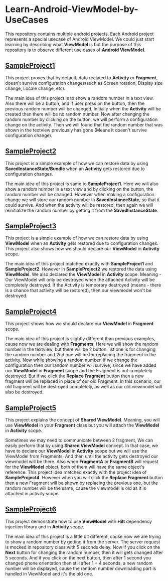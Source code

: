 # Learn-Android-ViewModel-by-UseCases
This repository contains multiple android projects. Each Android project represents a special usecase of Android ViewModel. 
We could just start learning by describing what **ViewModel** is but the purpose of this repository is to observe different use cases of **Android ViewModel**.

## **[SampleProject1](https://github.com/gobinda1547/Learn-Android-ViewModel-by-Use-Cases/tree/master/SampleProject1)**
This project proves that by default, data realated to **Activity** or **Fragment**, doesn't survive configuration changes(such as Screen rotation, Display size change, Locale change, etc).
  
The main idea of this project is to show a random number in a text view. Also there will be a button, and if user press on the button, then the previous random number will be changed.
Initially when the **Activity** will be created then there will be no random number. Now after changing the random number by clicking on the button, we will perform a configuration change 
on the activity. Then we will found that the random number that was shown in the textview previously has gone (Means it doesn't survive configuration change).


## **[SampleProject2](https://github.com/gobinda1547/Learn-Android-ViewModel-by-Use-Cases/tree/master/SampleProject2)**
This project is a simple example of how we can restore data by using **SavedInstanceState/Bundle** when an **Activity** gets restored due to configuration changes.
  
The main idea of this project is same to **SampleProject1**. Here we will also show a random number in a text view and by clicking on the button, the random number will be changed.
However when making a configuration change we will store our random number in **SavedInstanceState**, so that it could survive. And when the activity will be restored, then again
we will reinitialize the random number by getting it from the **SavedInstanceState**.


## **[SampleProject3](https://github.com/gobinda1547/Learn-Android-ViewModel-by-Use-Cases/tree/master/SampleProject3)**
This project is a simple example of how we can restore data by using **ViewModel** when an **Activity** gets restored due to configuration changes.
This project also shows how we should declare our **ViewModel** in **Activity** scope.
  
The main idea of this project matched exactly with **SampleProject1** and **SampleProject2**. However in **SampleProject2** we restored the data using **ViewModel**.
We also declared the **ViewModel** in **Activity** scope. Meaning - Our ViewModel will only be destroyed when the attached Activity will be completely destroyed. If
the Activity is temporary destroyed (means - there is a chance that activity will be restored), then our viewmodel won't be destroyed.


## **[SampleProject4](https://github.com/gobinda1547/Learn-Android-ViewModel-by-Use-Cases/tree/master/SampleProject4)**
This project shows how we should declare our **ViewModel** in **Fragment** scope.
  
The main idea of this project is slightly different than previous examples, cause now we are dealing with **Fragments**. Here we will show the random number in the textview, but there will 
be 2 button. 1st one is for changing the random number and 2nd one will be for replacing the fragment in the activity. Now while showing a random number, if we change the configuration then
our random number will survive, since we have added our **ViewModel** in **Fragment** scope and the Fragment is not completely destroyed. But if we click the **Replace Fragment** button then
a new fragment will be replaced in place of our old Fragment. In this scenario, our old fragment will be destroyed completely, as well as our old viewmodel will also be destroyed.


## **[SampleProject5](https://github.com/gobinda1547/Learn-Android-ViewModel-by-Use-Cases/tree/master/SampleProject5)**
This project explains the concept of **Shared ViewModel**. Meaning, you will use **ViewModel** in your **Fragment** class but you will attach the **ViewModel** in **Activity** scope.
  
Sometimes we may need to communicate between 2 fragment, We can easily perform that by using **Shared ViewModel** concept. In that case, we have to declare our **ViewModel** in **Activity** 
scope but we will use the ViewModel from Fragments, And then until the activity gets destroyed our viewmodel will be there. Also when **FragmentA** or **FragmentB** will request for the 
**ViewModel** object, both of them will have the same object's reference. This project idea matched exactly with the project idea of **SampleProject4**. However when you will click the 
**Replace Fragment** button then a new Fragment will be shown by replacing the previous one, but the random number will be the same, cause the viewmodel is old as it is attached in 
activity scope.


## **[SampleProject6](https://github.com/gobinda1547/Learn-Android-ViewModel-by-Use-Cases/tree/master/SampleProject6)**
This project demonstrate how to use **ViewModel** with **Hilt** dependency injection library and in **Activity** scope.

The main idea of this project is a little bit different, cause now we are trying to show a random number by getting it from the server. The server request is mocked in repository class
with 5 seconds delay. Now if you click on the **Next** button for changing the random number, then it will gets changed after 5 seconds. And if you click on the next button, then after
1 second you changed phone orientation then still after 1 + 4 seconds, a new random number will be displayed, cause the random number downloading part is handled in ViewModel and it's
the old one.




